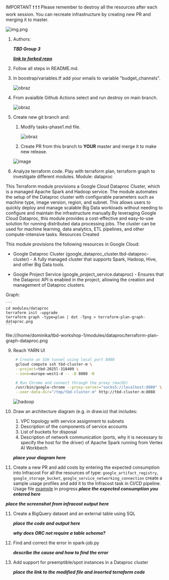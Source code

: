 IMPORTANT ❗ ❗ ❗ Please remember to destroy all the resources after each work session. You can recreate infrastructure by creating new PR and merging it to master.
  
![img.png](doc/figures/destroy.png)

1. Authors:

   ***TBD Group 3***

   [***link to forked repo***](https://github.com/rafauoo/tbd-workshop-1)
   
2. Follow all steps in README.md.

3. In boostrap/variables.tf add your emails to variable "budget_channels".

    ![obraz](https://github.com/user-attachments/assets/99441767-61ae-4ab7-9cb9-f579d1cf9d8a)

5. From avaialble Github Actions select and run destroy on main branch.

    ![obraz](https://github.com/user-attachments/assets/7d5b5073-a85f-436f-aeb5-f76cac6c1c1a)

7. Create new git branch and:
    1. Modify tasks-phase1.md file.

       ![obraz](https://github.com/user-attachments/assets/505f6a80-cb8f-41a7-a227-7f4b3f114a3f)

    3. Create PR from this branch to **YOUR** master and merge it to make new release. 
    
    ![image](https://github.com/user-attachments/assets/468e5080-9f8e-47f5-b9ae-46c93112dc73)


8. Analyze terraform code. Play with terraform plan, terraform graph to investigate different modules.
Module: dataproc

This Terraform module provisions a Google Cloud Dataproc Cluster, which is a managed Apache Spark and Hadoop service. The module automates the setup of the Dataproc cluster with configurable parameters such as machine type, image version, region, and subnet. This allows users to quickly deploy and manage scalable Big Data workloads without needing to configure and maintain the infrastructure manually.By leveraging Google Cloud Dataproc, this module provides a cost-effective and easy-to-use solution for running distributed data processing jobs. The cluster can be used for machine learning, data analytics, ETL pipelines, and other compute-intensive tasks.
Resources Created

This module provisions the following resources in Google Cloud:

* Google Dataproc Cluster (google_dataproc_cluster.tbd-dataproc-cluster) - A fully managed cluster that supports Spark, Hadoop, Hive, and other Big Data tools.

* Google Project Service (google_project_service.dataproc) - Ensures that the Dataproc API is enabled in the project, allowing the creation and management of Dataproc clusters.

Graph:

    ```
    cd modules/dataproc
    terraform init -upgrade
    terraform graph -type=plan | dot -Tpng > terraform-plan-graph-dataproc.png
    ```
file:///home/dominika/tbd-workshop-1/modules/dataproc/terraform-plan-graph-dataproc.png

   
9. Reach YARN UI
   
   ```bash
    # Create an SSH tunnel using local port 8080
    gcloud compute ssh tbd-cluster-m \
    --project=tbd-2025l-318409 \
    --zone=europe-west1-d -- -D 8080 -N

    # Run Chrome and connect through the proxy (macOS)
    /usr/bin/google-chrome --proxy-server="socks5://localhost:8080" \
    --user-data-dir="/tmp/tbd-cluster-m" http://tbd-cluster-m:8088
    ```
   ![hadoop](https://github.com/user-attachments/assets/69d5bc16-3b51-4efd-8a1d-cd489212e543)

   
10. Draw an architecture diagram (e.g. in draw.io) that includes:
    1. VPC topology with service assignment to subnets
    2. Description of the components of service accounts
    3. List of buckets for disposal
    4. Description of network communication (ports, why it is necessary to specify the host for the driver) of Apache Spark running from Vertex AI Workbech
  
    ***place your diagram here***

11. Create a new PR and add costs by entering the expected consumption into Infracost
For all the resources of type: `google_artifact_registry`, `google_storage_bucket`, `google_service_networking_connection`
create a sample usage profiles and add it to the Infracost task in CI/CD pipeline. Usage file [example](https://github.com/infracost/infracost/blob/master/infracost-usage-example.yml) 
in progress
   ***place the expected consumption you entered here***

   ***place the screenshot from infracost output here***

11. Create a BigQuery dataset and an external table using SQL
    
    ***place the code and output here***
   
    ***why does ORC not require a table schema?***

12. Find and correct the error in spark-job.py

    ***describe the cause and how to find the error***

13. Add support for preemptible/spot instances in a Dataproc cluster

    ***place the link to the modified file and inserted terraform code***
    
    
